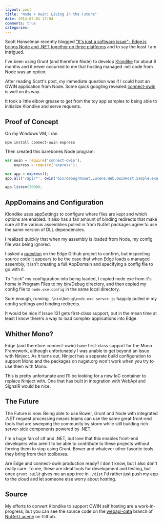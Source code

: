 ```yaml
---
layout: post
title: "Node + Owin: Living in the Future"
date: 2014-05-01 17:04
comments: true
categories:
---
```


Scott Hanselman recently blogged ["It's just a software issue"- Edge.js brings Node and .NET together on three platforms](http://www.hanselman.com/blog/ItsJustASoftwareIssueEdgejsBringsNodeAndNETTogetherOnThreePlatforms.aspx)
and to say the least I am intrigued.

I've been using Grunt (and therefore Node) to develop [Klondike](https://github.com/themotleyfool/Klondike/)
for about 6 months and it never occurred to me that hosting managed .net code
from Node was an option.

After reading Scott's post, my immediate question was if I could host an OWIN
application from Node. Some quick googling revealed [connect-owin](https://github.com/bbaia/connect-owin)
is well on its way.

It took a little elbow grease to get from the toy app samples to being able
to initialize Klondike and serve requests.

## Proof of Concept

On my Windows VM, I ran:

```
npm install connect-owin express
```

Then created this barebones Node program:

```js
var owin = require('connect-owin'),
    express = require('express');

var app = express();
app.all('/api/*', owin('bin/debug/NuGet.Lucene.Web.OwinHost.Sample.exe'));

app.listen(3000);
```

## AppDomains and Configuration

Klondike uses appSettings to configure where files are kept and which options
are enabled. It also has a fair amount of binding redirects that make sure
all the various assemblies pulled in from NuGet packages agree to use the
same version of DLL dependencies.

I realized quickly that when my assembly is loaded from Node, my config file
was being ignored.

I asked a [question](https://github.com/tjanczuk/edge/issues/131) on the Edge
Github project to confirm, but inspecting source code it appears to be the case
that when Edge loads a managed assembly, it isn't creating a full AppDomain
and specifying a config file to go with it.

To "trick" my configuration into being loaded, I copied node.exe from it's home
in Program Files to my bin/Debug directory, and then copied my config file to
`node.exe.config` in the same local directory.

Sure enough, running `.\bin\Debug\node.exe server.js` happily pulled in my config settings
and binding redirects.

It would be nice if Issue 131 gets first-class support, but in the mean time
at least I know there's a way to load complex applications into Edge.

## Whither Mono?

Edge (and therefore connect-owin) have first-class support for the Mono Framework,
although unfortunately I was unable to get beyond an issue with Ninject. As it
turns out, Ninject has a separate build configuration to support Mono and the
packages on nuget.org won't work when you try to use them with Mono.

This is pretty unfortunate and I'll be looking for a new IoC container to replace
Ninject with. One that has built in integration with WebApi and SignalR would
be nice.

## The Future

The Future is now. Being able to use Bower, Grunt and Node with integrated .NET
request processing means teams can use the same great front-end tools that
are sweeping the community by storm while still building rich server-side
components powered by .NET.

I'm a huge fan of c# and .NET, but love that this enables front-end developers
who aren't to be able to contribute to these projects without forcing them to
stop using Grunt, Bower and whatever other favorite tools they bring from their
toolboxes.

Are Edge and connect-owin production ready? I don't know, but I also don't really
care. To me, these are ideal tools for development and testing, but once
`grunt build` gives me an app tree in `./dist` I'd rather just push my app to
the cloud and let someone else worry about hosting.

## Source

My efforts to convert Klondike to support OWIN self hosting are a
work-in-progress, but you can see the source code on the [webapi-oata](https://github.com/themotleyfool/NuGet.Lucene/tree/webapi-odata/source/NuGet.Lucene.Web.OwinHost.Sample)
branch of [NuGet.Lucene](https://github.com/themotleyfool/NuGet.Lucene/)
on Github.
